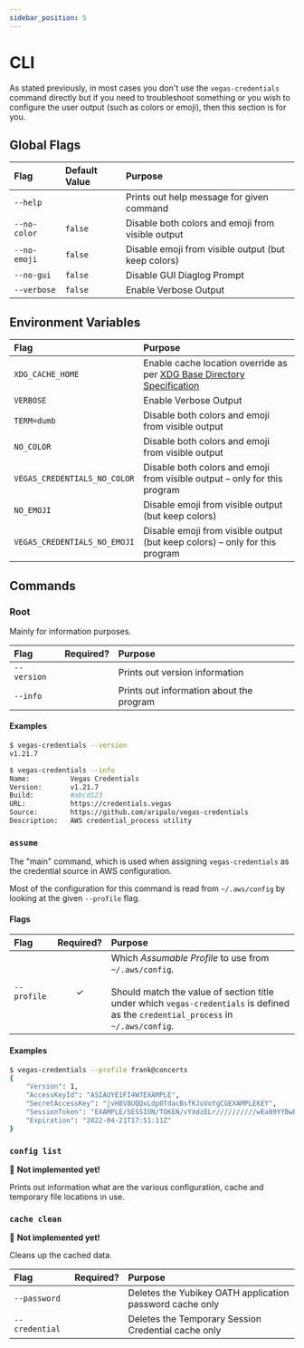 ```yaml
---
sidebar_position: 5
---
```


# CLI

As stated previously, in most cases you don't use the `vegas-credentials` command directly but if you need to troubleshoot something or you wish to configure the user output (such as colors or emoji), then this section is for you.

## Global Flags

|     Flag     | Default Value |                       Purpose                       |
| :----------- | :------------ | :-------------------------------------------------- |
| `--help`     |               | Prints out help message for given command           |
| `--no-color` | `false`       | Disable both colors and emoji from visible output   |
| `--no-emoji` | `false`       | Disable emoji from visible output (but keep colors) |
| `--no-gui`   | `false`       | Disable GUI Diaglog Prompt                          |
| `--verbose`  | `false`       | Enable Verbose Output                               |

## Environment Variables

|             Flag             |                                                                        Purpose                                                                         |
| :--------------------------- | :----------------------------------------------------------------------------------------------------------------------------------------------------- |
| `XDG_CACHE_HOME`             | Enable cache location override as per [XDG Base Directory Specification](https://specifications.freedesktop.org/basedir-spec/basedir-spec-latest.html) |
| `VERBOSE`                    | Enable Verbose Output                                                                                                                                  |
| `TERM=dumb`                  | Disable both colors and emoji from visible output                                                                                                      |
| `NO_COLOR`                   | Disable both colors and emoji from visible output                                                                                                      |
| `VEGAS_CREDENTIALS_NO_COLOR` | Disable both colors and emoji from visible output – only for this program                                                                              |
| `NO_EMOJI`                   | Disable emoji from visible output (but keep colors)                                                                                                    |
| `VEGAS_CREDENTIALS_NO_EMOJI` | Disable emoji from visible output (but keep colors) – only for this program                                                                            |

## Commands

### Root

Mainly for information purposes.

|    Flag     | Required? |                Purpose                 |
| :---------- | :-------: | :------------------------------------- |
| `--version` |           | Prints out version information |
| `--info` |           | Prints out information about the program  |

#### Examples

```sh
$ vegas-credentials --version
v1.21.7
```

```sh
$ vegas-credentials --info
Name:          Vegas Credentials
Version:       v1.21.7
Build:         #abcd123
URL:           https://credentials.vegas
Source:        https://github.com/aripalo/vegas-credentials
Description:   AWS credential_process utility
```

### `assume`

The "main" command, which is used when assigning `vegas-credentials` as the credential source in AWS configuration.

Most of the configuration for this command is read from `~/.aws/config` by looking at the given `--profile` flag.

#### Flags

| Flag | Required? | Purpose |
| :--- | :-----------: | :------ |
|`--profile`| ✓ | Which _Assumable Profile_ to use from `~/.aws/config`. <br/><br/>Should match the value of section title under which `vegas-credentials` is defined as the `credential_process` in `~/.aws/config`.  |

#### Examples

```sh
$ vegas-credentials --profile frank@concerts
{
    "Version": 1,
    "AccessKeyId": "ASIAUYE1FI4W7EXAMPLE",
    "SecretAccessKey": "jvH8V8UQQxLdp0TdacBsfKJoVoYgCGEXAMPLEKEY",
    "SessionToken": "EXAMPLE/SESSION/TOKEN/vYXdzELr//////////wEa89YYBwBWM0EdOBJ2ICKrAVF9fJJcKBk5ez8uzMFUCbUH02FTmq/XvlDPPpBXB/G6Yy7SyAhwFSRyFskurP1aGVdjC/jF3WS1sBVs4r4vf5udPC/kJJiox/a+xk4Z0ZfXy139vtfbdrBjw1mSVNzhW/gXcZbRRhKJMEl+7vDGNiQ0MqZa1Fz0E26s40av4F2BQac0jnOSqE8GazgCeRjUyxgHtwHivEEKwiQDxjj5W7f9AM56RSyJlByj/3JCTBjItfwFv3qEJb5cu1pe/r1RnRNVzdgqGbc+Y1Mr1x+EXAMPLE",
    "Expiration": "2022-04-21T17:51:11Z"
}
```

### `config list`

🚧 **Not implemented yet!**

Prints out information what are the various configuration, cache and temporary file locations in use.


### `cache clean`

🚧 **Not implemented yet!**

Cleans up the cached data.

| Flag | Required? | Purpose |
| :--- | :-----------: | :------ |
|`--password`|  | Deletes the Yubikey OATH application password cache only  |
|`--credential`|  | Deletes the Temporary Session Credential cache only  |
